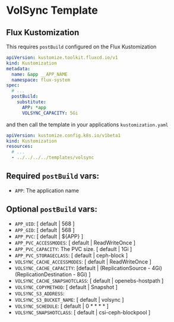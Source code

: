 # VolSync Template

## Flux Kustomization

This requires `postBuild` configured on the Flux Kustomization

```yaml
apiVersion: kustomize.toolkit.fluxcd.io/v1
kind: Kustomization
metadata:
  name: &app __APP_NAME
  namespace: flux-system
spec:
  # ...
  postBuild:
    substitute:
      APP: *app
      VOLSYNC_CAPACITY: 5Gi
```

and then call the template in your applications `kustomization.yaml`

```yaml
apiVersion: kustomize.config.k8s.io/v1beta1
kind: Kustomization
resources:
  # ...
  - ../../../../templates/volsync
```

## Required `postBuild` vars:
- `APP`: The application name

## Optional `postBuild` vars:
- `APP_UID`: [ default | 568 ]
- `APP_GID`: [ default | 568 ]
- `APP_PVC`: [ default | ${APP} ]
- `APP_PVC_ACCESSMODES`: [ default | ReadWriteOnce ]
- `APP_PVC_CAPACITY`: The PVC size. [ default | 1Gi ]
- `APP_PVC_STORAGECLASS`: [ default | ceph-block ]
- `VOLSYNC_CACHE_ACCESSMODES`: [ default | ReadWriteOnce ]
- `VOLSYNC_CACHE_CAPACITY`: [default | (ReplicationSource - 4Gi) (ReplicationDestination - 8Gi) ]
- `VOLSYNC_CACHE_SNAPSHOTCLASS`: [ default | openebs-hostpath ]
- `VOLSYNC_COPYMETHOD`: [ default | Snapshot ]
- `VOLSYNC_S3_ADDRESS`:
- `VOLSYNC_S3_BUCKET_NAME`: [ default | volsync ]
- `VOLSYNC_SCHEDULE`: [ default | 0 * * * * ]
- `VOLSYNC_SNAPSHOTCLASS`: [ default | csi-ceph-blockpool ]
